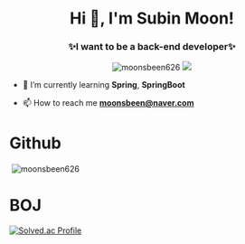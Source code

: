 <h1 align="center">Hi 👋, I'm Subin Moon!</h1>
<h3 align="center">✨I want to be a back-end developer✨</h3>

<div align="center">
   <img src="https://komarev.com/ghpvc/?username=moonsbeen626&label=Profile%20views&color=0e75b6&style=flat" alt="moonsbeen626" /> 
<a href="https://hits.seeyoufarm.com"><img src="https://hits.seeyoufarm.com/api/count/incr/badge.svg?url=https%3A%2F%2Fgithub.com%2Fmoonsbeen626&count_bg=%2379C83D&title_bg=%23555555&icon=&icon_color=%23E7E7E7&title=hits&edge_flat=false"/></a>
</div>

- 🌱 I’m currently learning **Spring**, **SpringBoot**

- 📫 How to reach me **moonsbeen@naver.com**


# Github
<p>&nbsp;<img align="center" src="https://github-readme-stats.vercel.app/api?username=moonsbeen626&show_icons=true&locale=en" alt="moonsbeen626" /></p>


# BOJ
[![Solved.ac Profile](http://mazassumnida.wtf/api/v2/generate_badge?boj=moonsbeen)](https://solved.ac/moonsbeen/)




